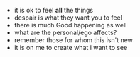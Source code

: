- it is ok to feel **all** the things  
- despair is what they want you to feel  
- there is much Good happening as well  
- what are the personal/ego affects?
- remember those for whom this isn't new
- it is on me to create what i want to see